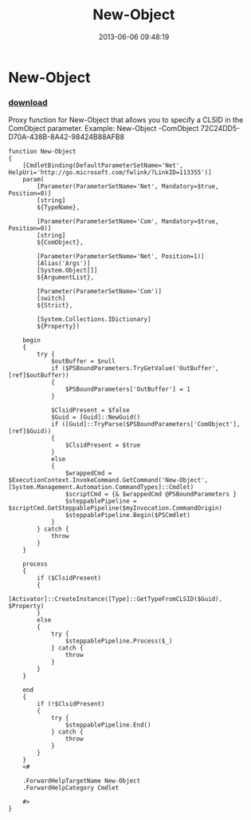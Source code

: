 ﻿---
pid:            4193
poster:         Matt Graeber
title:          New-Object
date:           2013-06-06 09:48:19
format:         posh
parent:         0
parent:         0

---

# New-Object

### [download](4193.ps1)

Proxy function for New-Object that allows you to specify a CLSID in the ComObject parameter. Example:
New-Object -ComObject 72C24DD5-D70A-438B-8A42-98424B88AFB8

```posh
function New-Object
{
    [CmdletBinding(DefaultParameterSetName='Net', HelpUri='http://go.microsoft.com/fwlink/?LinkID=113355')]
    param(
        [Parameter(ParameterSetName='Net', Mandatory=$true, Position=0)]
        [string]
        ${TypeName},

        [Parameter(ParameterSetName='Com', Mandatory=$true, Position=0)]
        [string]
        ${ComObject},

        [Parameter(ParameterSetName='Net', Position=1)]
        [Alias('Args')]
        [System.Object[]]
        ${ArgumentList},

        [Parameter(ParameterSetName='Com')]
        [switch]
        ${Strict},

        [System.Collections.IDictionary]
        ${Property})

    begin
    {
        try {
            $outBuffer = $null
            if ($PSBoundParameters.TryGetValue('OutBuffer', [ref]$outBuffer))
            {
                $PSBoundParameters['OutBuffer'] = 1
            }

            $ClsidPresent = $false
            $Guid = [Guid]::NewGuid()
            if ([Guid]::TryParse($PSBoundParameters['ComObject'], [ref]$Guid))
            {
                $ClsidPresent = $true
            }
            else
            {
                $wrappedCmd = $ExecutionContext.InvokeCommand.GetCommand('New-Object', [System.Management.Automation.CommandTypes]::Cmdlet)
                $scriptCmd = {& $wrappedCmd @PSBoundParameters }
                $steppablePipeline = $scriptCmd.GetSteppablePipeline($myInvocation.CommandOrigin)
                $steppablePipeline.Begin($PSCmdlet)
            }
        } catch {
            throw
        }
    }

    process
    {
        if ($ClsidPresent)
        {
            [Activator]::CreateInstance([Type]::GetTypeFromCLSID($Guid), $Property)
        }
        else
        {
            try {
                $steppablePipeline.Process($_)
            } catch {
                throw
            }
        }
    }

    end
    {
        if (!$ClsidPresent)
        {
            try {
                $steppablePipeline.End()
            } catch {
                throw
            }
        }
    }
    <#

    .ForwardHelpTargetName New-Object
    .ForwardHelpCategory Cmdlet

    #>
}
```
